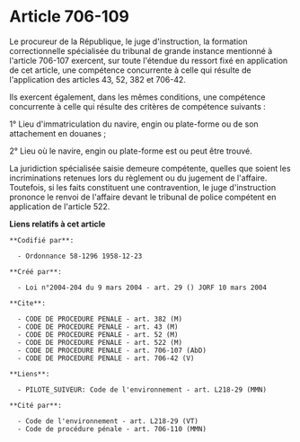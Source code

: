 # Article 706-109

Le procureur de la République, le juge d'instruction, la formation correctionnelle spécialisée du tribunal de grande instance
mentionné à l'article 706-107 exercent, sur toute l'étendue du ressort fixé en application de cet article, une compétence
concurrente à celle qui résulte de l'application des articles 43, 52, 382 et 706-42.

Ils exercent également, dans les mêmes conditions, une compétence concurrente à celle qui résulte des critères de compétence
suivants :

1° Lieu d'immatriculation du navire, engin ou plate-forme ou de son attachement en douanes ;

2° Lieu où le navire, engin ou plate-forme est ou peut être trouvé.

La juridiction spécialisée saisie demeure compétente, quelles que soient les incriminations retenues lors du règlement ou du
jugement de l'affaire. Toutefois, si les faits constituent une contravention, le juge d'instruction prononce le renvoi de
l'affaire devant le tribunal de police compétent en application de l'article 522.

**Liens relatifs à cet article**

	**Codifié par**:

	  - Ordonnance 58-1296 1958-12-23

	**Créé par**:

	  - Loi n°2004-204 du 9 mars 2004 - art. 29 () JORF 10 mars 2004

	**Cite**:

	  - CODE DE PROCEDURE PENALE - art. 382 (M)
	  - CODE DE PROCEDURE PENALE - art. 43 (M)
	  - CODE DE PROCEDURE PENALE - art. 52 (M)
	  - CODE DE PROCEDURE PENALE - art. 522 (M)
	  - CODE DE PROCEDURE PENALE - art. 706-107 (AbD)
	  - CODE DE PROCEDURE PENALE - art. 706-42 (V)

	**Liens**:

	  - PILOTE_SUIVEUR: Code de l'environnement - art. L218-29 (MMN)

	**Cité par**:

	  - Code de l'environnement - art. L218-29 (VT)
	  - Code de procédure pénale - art. 706-110 (MMN)
